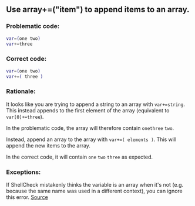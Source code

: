 ## Use array+=("item") to append items to an array.

### Problematic code:

```sh
var=(one two)
var+=three
```

### Correct code:

```sh
var=(one two)
var+=( three )
```
### Rationale:

It looks like you are trying to append a string to an array with `var+=string`. This instead appends to the first element of the array (equivalent to `var[0]+=three`).

In the problematic code, the array will therefore contain `onethree` `two`.

Instead, append an array to the array with `var+=( elements )`. This will append the new items to the array.

In the correct code, it will contain `one` `two` `three` as expected.

### Exceptions:

If ShellCheck mistakenly thinks the variable is an array when it's not (e.g. because the same name was used in a different context), you can ignore this error.
[Source](https://github.com/koalaman/shellcheck/wiki/SC2179)


